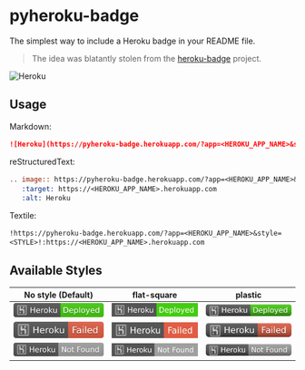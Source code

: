 # pyheroku-badge
The simplest way to include a Heroku badge in your README file.  

> The idea was blatantly stolen from the [heroku-badge](https://github.com/pussinboots/heroku-badge) project.

![Heroku](https://pyheroku-badge.herokuapp.com/?app=pyheroku-badge)

## Usage
Markdown:
```markdown
![Heroku](https://pyheroku-badge.herokuapp.com/?app=<HEROKU_APP_NAME>&style=<STYLE>)
```
reStructuredText:
```rst
.. image:: https://pyheroku-badge.herokuapp.com/?app=<HEROKU_APP_NAME>&style=<STYLE>
   :target: https://<HEROKU_APP_NAME>.herokuapp.com
   :alt: Heroku
```
Textile:
```textile
!https://pyheroku-badge.herokuapp.com/?app=<HEROKU_APP_NAME>&style=<STYLE>!:https://<HEROKU_APP_NAME>.herokuapp.com
```
## Available Styles
| No style (Default) | flat-square | plastic |
| --- | --- | --- |
| ![Heroku](https://github.com/DenisOH/pyheroku-badge/blob/master/img/deployed.svg) | ![Heroku](https://github.com/DenisOH/pyheroku-badge/blob/master/img/deployed-flat-square.svg) | ![Heroku](https://github.com/DenisOH/pyheroku-badge/blob/master/img/deployed-plastic.svg) |
| ![Heroku](https://github.com/DenisOH/pyheroku-badge/blob/master/img/failed.svg) | ![Heroku](https://github.com/DenisOH/pyheroku-badge/blob/master/img/failed-flat-square.svg) | ![Heroku](https://github.com/DenisOH/pyheroku-badge/blob/master/img/failed-plastic.svg) |
| ![Heroku](https://github.com/DenisOH/pyheroku-badge/blob/master/img/not-found.svg) | ![Heroku](https://github.com/DenisOH/pyheroku-badge/blob/master/img/not-found-flat-square.svg) | ![Heroku](https://github.com/DenisOH/pyheroku-badge/blob/master/img/not-found-plastic.svg) |
